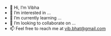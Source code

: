 - 👋 Hi, I’m Vibha
- 👀 I’m interested in ...
- 🌱 I’m currently learning ...
- 💞️ I’m looking to collaborate on ...
- 📫 Feel free to reach me at vib.bhat@gmail.com

<!---
vlbha/vlbha is a ✨ special ✨ repository because its `README.md` (this file) appears on your GitHub profile.
You can click the Preview link to take a look at your changes.
--->
